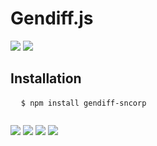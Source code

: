 <h1>Gendiff.js</h1>
<a href="https://codeclimate.com/github/sncorp04/project-lvl2-s451/maintainability"><img src="https://api.codeclimate.com/v1/badges/87251e35f22c283c8703/maintainability" /></a>
<a href="https://travis-ci.org/sncorp04/project-lvl2-s451"><img src="https://travis-ci.org/sncorp04/project-lvl2-s451.svg?branch=master"></a>

<h2> Installation</h2>
<pre>
  <code>$ npm install gendiff-sncorp
  </code>
</pre>
<a href="https://asciinema.org/a/236378" target="_blank"><img src="https://asciinema.org/a/236378.svg" /></a>
<a href="https://asciinema.org/a/236440" target="_blank"><img src="https://asciinema.org/a/236440.svg" /></a>
<a href="https://asciinema.org/a/236468" target="_blank"><img src="https://asciinema.org/a/236468.svg" /></a>
<a href="https://asciinema.org/a/236664" target="_blank"><img src="https://asciinema.org/a/236664.svg" /></a>
